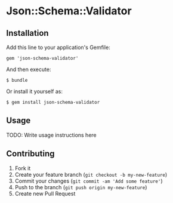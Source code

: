 # Json::Schema::Validator


## Installation

Add this line to your application's Gemfile:

    gem 'json-schema-validator'

And then execute:

    $ bundle

Or install it yourself as:

    $ gem install json-schema-validator

## Usage

TODO: Write usage instructions here

## Contributing

1. Fork it
2. Create your feature branch (`git checkout -b my-new-feature`)
3. Commit your changes (`git commit -am 'Add some feature'`)
4. Push to the branch (`git push origin my-new-feature`)
5. Create new Pull Request
